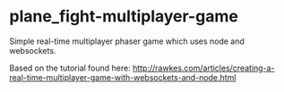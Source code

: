 plane_fight-multiplayer-game
========================

Simple real-time multiplayer phaser game which uses node and websockets.


Based on the tutorial found here:
http://rawkes.com/articles/creating-a-real-time-multiplayer-game-with-websockets-and-node.html
